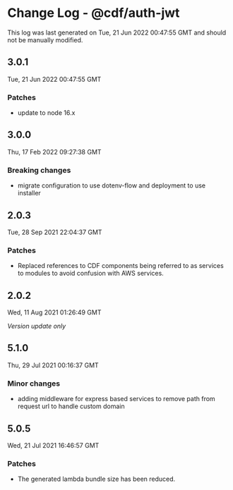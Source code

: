 # Change Log - @cdf/auth-jwt

This log was last generated on Tue, 21 Jun 2022 00:47:55 GMT and should not be manually modified.

## 3.0.1

Tue, 21 Jun 2022 00:47:55 GMT

### Patches

- update to node 16.x

## 3.0.0

Thu, 17 Feb 2022 09:27:38 GMT

### Breaking changes

- migrate configuration to use dotenv-flow and deployment to use installer

## 2.0.3

Tue, 28 Sep 2021 22:04:37 GMT

### Patches

- Replaced references to CDF components being referred to as services to modules to avoid confusion with AWS services.

## 2.0.2

Wed, 11 Aug 2021 01:26:49 GMT

_Version update only_

## 5.1.0

Thu, 29 Jul 2021 00:16:37 GMT

### Minor changes

- adding middleware for express based services to remove path from request url to handle custom domain

## 5.0.5

Wed, 21 Jul 2021 16:46:57 GMT

### Patches

- The generated lambda bundle size has been reduced.

